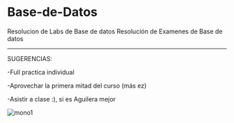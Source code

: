 # Base-de-Datos
Resolucion de Labs de Base de datos
Resolución de Examenes de Base de datos



------------------------------------------------------------------------------
SUGERENCIAS:

-Full practica individual

-Aprovechar la primera mitad del curso (más ez)

-Asistir a clase :), si es Aguilera mejor

![mono1](https://github.com/claraaqwq/Base-de-Datos/assets/128831601/60e06829-6cf1-44eb-afbe-ba37cad8ebe5)
